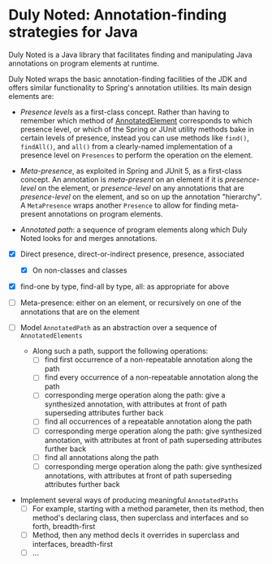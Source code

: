 # Duly Noted: Annotation-finding strategies for Java

Duly Noted is a Java library that facilitates finding and manipulating
Java annotations on program elements at runtime.

Duly Noted wraps the basic annotation-finding facilities of the JDK and
offers similar functionality to Spring's annotation utilities. Its main
design elements are:

* *Presence levels* as a first-class concept. Rather than having
to remember which method of
[AnnotatedElement](https://docs.oracle.com/en/java/javase/11/docs/api/java.base/java/lang/reflect/AnnotatedElement.html)
corresponds to which presence level, or which of the Spring or JUnit
utility methods bake in certain levels of presence, instead you can use
methods like `find()`, `findAll()`, and `all()` from a clearly-named
implementation of a presence level on `Presences` to perform the operation
on the element.

* *Meta-presence*, as exploited in Spring and JUnit 5, as a first-class
concept. An annotation is *meta-present* on an element if it is
*presence-level* on the element, or *presence-level* on any annotations
that are *presence-level* on the element, and so on up the annotation
"hierarchy". A `MetaPresence` wraps another `Presence` to allow for
finding meta-present annotations on program elements.

* *Annotated path*: a sequence of program elements along which
Duly Noted looks for and merges annotations.




* [x] Direct presence, direct-or-indirect presence, presence, associated
  * [x] On non-classes and classes
* [x] find-one by type, find-all by type, all: as appropriate for above
* [ ] Meta-presence: either <presence-level> on an element, or
  recursively <presence-level> on one of the annotations that are
  <presence-level> on the element

* [ ] Model `AnnotatedPath` as an abstraction over a sequence of
    `AnnotatedElements`
  * Along such a path, support the following operations:
    * [ ] find first occurrence of a non-repeatable annotation
      along the path
    * [ ] find every occurrence of a non-repeatable annotation
      along the path
    * [ ] corresponding merge operation along the path:
      give a synthesized annotation, with attributes at
      front of path superseding attributes further back
    * [ ] find all occurrences of a repeatable annotation
      along the path
    * [ ] corresponding merge operation along the path:
      give synthesized annotation, with attributes at
      front of path superseding attributes further back
    * [ ] find all annotations along the path
    * [ ] corresponding merge operation along the path:
      give synthesized annotations, with attributes at
      front of path superseding attributes further back

* Implement several ways of producing meaningful
  `AnnotatedPaths`
  * [ ] For example, starting with a method parameter,
    then its method, then method's declaring class, then
    superclass and interfaces and so forth, breadth-first
  * [ ] Method, then any method decls it overrides in
    superclass and interfaces, breadth-first
  * [ ] ...

